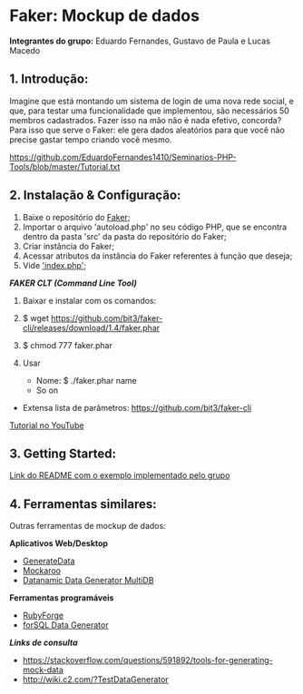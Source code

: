 # Faker: Mockup de dados

**Integrantes do grupo:** Eduardo Fernandes, Gustavo de Paula e Lucas Macedo

## 1. **Introdução:**

Imagine que está montando um sistema de login de uma nova rede social, e que, para testar uma funcionalidade que implementou, são necessários 50 membros cadastrados. Fazer isso na mão não é nada efetivo, concorda?
Para isso que serve o Faker: ele gera dados aleatórios para que você não precise gastar tempo criando você mesmo.

https://github.com/EduardoFernandes1410/Seminarios-PHP-Tools/blob/master/Tutorial.txt

## 2. **Instalação & Configuração:**

1. Baixe o repositório do [Faker](https://github.com/fzaninotto/Faker);
2. Importar o arquivo 'autoload.php' no seu código PHP, que se encontra dentro da pasta 'src' da pasta do repositório do Faker;
3. Criar instância do Faker;
4. Acessar atributos da instância do Faker referentes à função que deseja;
5. Vide ['index.php'](https://github.com/EduardoFernandes1410/Seminarios-PHP-Tools/blob/master/index.php);

***FAKER CLT (Command Line Tool)***
1. Baixar e instalar com os comandos:
2. $ wget https://github.com/bit3/faker-cli/releases/download/1.4/faker.phar
3. $ chmod 777 faker.phar

4. Usar
	- Nome: $ ./faker.phar name
	- So on
	
- Extensa lista de parâmetros: https://github.com/bit3/faker-cli

[Tutorial no YouTube](https://www.youtube.com/watch?v=sSDh1zfz-5s)

## 3. **Getting Started:**

[Link do README com o exemplo implementado pelo grupo](https://github.com/EduardoFernandes1410/Seminarios-PHP-Tools)

## 4. **Ferramentas similares:**

Outras ferramentas de mockup de dados:

**Aplicativos Web/Desktop**
- [GenerateData](http://generatedata.com)
- [Mockaroo](http://www.mockaroo.com) 
- [Datanamic Data Generator MultiDB](http://www.datanamic.com/datagenerator/index.html)

**Ferramentas programáveis**
- [RubyForge](https://github.com/braintreeps/faker-ruby)
- [forSQL Data Generator](http://forsql.com) 
 
**_Links de consulta_**
- https://stackoverflow.com/questions/591892/tools-for-generating-mock-data
- http://wiki.c2.com/?TestDataGenerator
